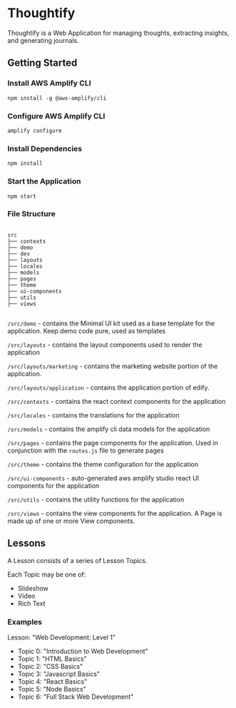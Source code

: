 # Thoughtify

Thoughtify is a Web Application for managing thoughts, extracting insights, and generating journals.

## Getting Started

### Install AWS Amplify CLI

`npm install -g @aws-amplify/cli`

### Configure AWS Amplify CLI

`amplify configure`

### Install Dependencies

`npm install`

### Start the Application

`npm start`

### File Structure

```

src
├── contexts
├── demo
├── dev
├── layouts
├── locales
├── models
├── pages
├── theme
├── ui-components
├── utils
├── views


```

`/src/demo` - contains the Minimal UI kit used as a base template for the application. Keep demo code pure, used as templates

`/src/layouts` - contains the layout components used to render the application

`/src/layouts/marketing` - contains the marketing website portion of the application.

`/src/layouts/application` - contains the application portion of edify.

`/src/contexts` - contains the react context components for the application

`/src/locales` - contains the translations for the application

`/src/models` - contains the amplify cli data models for the application

`/src/pages` - contains the page components for the application. Used in conjunction with the `routes.js` file to generate pages

`/src/theme` - contains the theme configuration for the application

`/src/ui-components` - auto-generated aws amplify studio react UI components for the application

`/src/utils` - contains the utility functions for the application

`/src/views` - contains the view components for the application. A Page is made up of one or more View components.

## Lessons

A Lesson consists of a series of Lesson Topics.

Each Topic may be one of:

- Slideshow
- Video
- Rich Text

### Examples

Lesson: "Web Development: Level 1"

- Topic 0: "Introduction to Web Development"
- Topic 1: "HTML Basics"
- Topic 2: "CSS Basics"
- Topic 3: "Javascript Basics"
- Topic 4: "React Basics"
- Topic 5: "Node Basics"
- Topic 6: "Full Stack Web Development"
